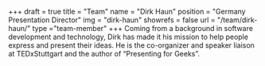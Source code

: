 +++
draft		= true
title		= "Team"
name		= "Dirk Haun"
position 	= "Germany Presentation Director"
img			= "dirk-haun"
showrefs	= false
url			= "/team/dirk-haun/"
type		="team-member"
+++
Coming from a background in software development and technology, Dirk has made it his mission to help people express and present their ideas. He is the co-organizer and speaker liaison at TEDxStuttgart and the author of “Presenting for Geeks”.